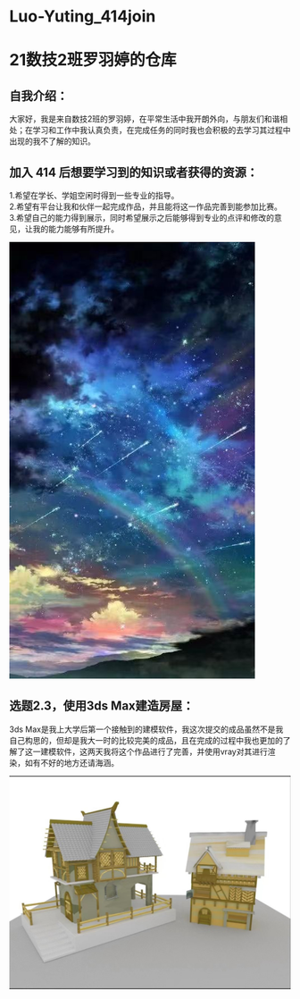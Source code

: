 # Luo-Yuting_414join
21数技2班罗羽婷的仓库
==
自我介绍：
--
  大家好，我是来自数技2班的罗羽婷，在平常生活中我开朗外向，与朋友们和谐相处；在学习和工作中我认真负责，在完成任务的同时我也会积极的去学习其过程中出现的我不了解的知识。   
  
加入 414 后想要学习到的知识或者获得的资源：
--
  1.希望在学长、学姐空闲时得到一些专业的指导。   
  2.希望有平台让我和伙伴一起完成作品，并且能将这一作品完善到能参加比赛。   
  3.希望自己的能力得到展示，同时希望展示之后能够得到专业的点评和修改的意见，让我的能力能够有所提升。   

![img](https://github.com/LYT-vito/Luo-Yuting_414join/blob/main/%E6%96%B0%E5%BB%BA%E6%96%87%E4%BB%B6%E5%A4%B9%20(2)/fd65234033e62c6d1b48e86fb8bf9b9.jpg)   

选题2.3，使用3ds Max建造房屋：
--
  3ds Max是我上大学后第一个接触到的建模软件，我这次提交的成品虽然不是我自己构思的，但却是我大一时的比较完美的成品，且在完成的过程中我也更加的了解了这一建模软件，这两天我将这个作品进行了完善，并使用vray对其进行渲染，如有不好的地方还请海涵。   

![img](https://github.com/LYT-vito/Luo-Yuting_414join/blob/main/%E6%96%B0%E5%BB%BA%E6%96%87%E4%BB%B6%E5%A4%B9/33ba729db39b61ed191d4d72d0bb0b4.jpg)   
